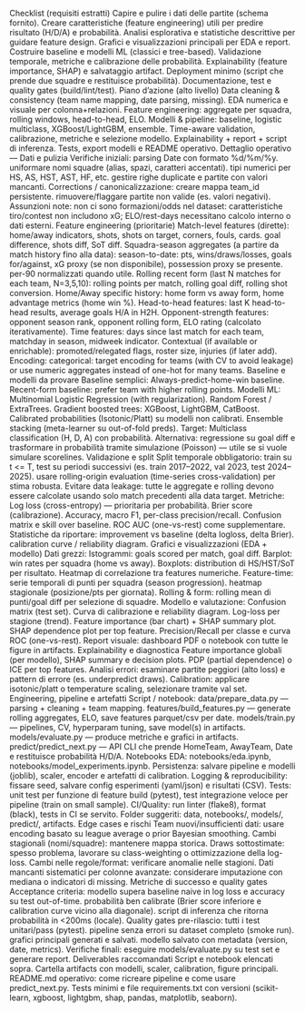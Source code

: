 Checklist (requisiti estratti)
Capire e pulire i dati delle partite (schema fornito).
Creare caratteristiche (feature engineering) utili per predire risultato (H/D/A) e probabilità.
Analisi esplorativa e statistiche descrittive per guidare feature design.
Grafici e visualizzazioni principali per EDA e report.
Costruire baseline e modelli ML (classici e tree-based).
Validazione temporale, metriche e calibrazione delle probabilità.
Explainability (feature importance, SHAP) e salvataggio artifact.
Deployment minimo (script che prende due squadre e restituisce probabilità).
Documentazione, test e quality gates (build/lint/test).
Piano d’azione (alto livello)
Data cleaning & consistency (team name mapping, date parsing, missing).
EDA numerica e visuale per colonna+relazioni.
Feature engineering: aggregate per squadra, rolling windows, head-to-head, ELO.
Modelli & pipeline: baseline, logistic multiclass, XGBoost/LightGBM, ensemble.
Time-aware validation, calibrazione, metriche e selezione modello.
Explainability + report + script di inferenza.
Tests, export modelli e README operativo.
Dettaglio operativo — Dati e pulizia
Verifiche iniziali:
parsing Date con formato %d/%m/%y.
uniformare nomi squadre (alias, spazi, caratteri accentati).
tipi numerici per HS, AS, HST, AST, HF, etc.
gestire righe duplicate e partite con valori mancanti.
Corrections / canonicalizzazione:
creare mappa team_id persistente.
rimuovere/flaggare partite non valide (es. valori negativi).
Assunzioni note:
non ci sono formazioni/odds nel dataset: caratteristiche tiro/contest non includono xG; ELO/rest-days necessitano calcolo interno o dati esterni.
Feature engineering (prioritarie)
Match-level features (dirette):
home/away indicators, shots, shots on target, corners, fouls, cards.
goal difference, shots diff, SoT diff.
Squadra-season aggregates (a partire da match history fino alla data):
season-to-date: pts, wins/draws/losses, goals for/against, xG proxy (se non disponibile), possession proxy se presente.
per-90 normalizzati quando utile.
Rolling recent form (last N matches for each team, N=3,5,10):
rolling points per match, rolling goal diff, rolling shot conversion.
Home/Away specific history:
home form vs away form, home advantage metrics (home win %).
Head-to-head features:
last K head-to-head results, average goals H/A in H2H.
Opponent-strength features:
opponent season rank, opponent rolling form, ELO rating (calcolato iterativamente).
Time features:
days since last match for each team, matchday in season, midweek indicator.
Contextual (if available or enrichable):
promoted/relegated flags, roster size, injuries (if later add).
Encoding:
categorical: target encoding for teams (with CV to avoid leakage) or use numeric aggregates instead of one-hot for many teams.
Baseline e modelli da provare
Baseline semplici:
Always-predict-home-win baseline.
Recent-form baseline: prefer team with higher rolling points.
Modelli ML:
Multinomial Logistic Regression (with regularization).
Random Forest / ExtraTrees.
Gradient boosted trees: XGBoost, LightGBM, CatBoost.
Calibrated probabilities (Isotonic/Platt) su modelli non calibrati.
Ensemble stacking (meta-learner su out-of-fold preds).
Target:
Multiclass classification (H, D, A) con probabilità.
Alternativa: regressione su goal diff e trasformare in probabilità tramite simulazione (Poisson) — utile se si vuole simulare scorelines.
Validazione e split
Split temporale obbligatorio:
train su t <= T, test su periodi successivi (es. train 2017–2022, val 2023, test 2024–2025).
usare rolling-origin evaluation (time-series cross-validation) per stima robusta.
Evitare data leakage:
tutte le aggregate e rolling devono essere calcolate usando solo match precedenti alla data target.
Metriche:
Log loss (cross-entropy) — prioritaria per probabilità.
Brier score (calibrazione).
Accuracy, macro F1, per-class precision/recall.
Confusion matrix e skill over baseline.
ROC AUC (one-vs-rest) come supplementare.
Statistiche da riportare:
improvement vs baseline (delta logloss, delta Brier).
calibration curve / reliability diagram.
Grafici e visualizzazioni (EDA + modello)
Dati grezzi:
Istogrammi: goals scored per match, goal diff.
Barplot: win rates per squadra (home vs away).
Boxplots: distribution di HS/HST/SoT per risultato.
Heatmap di correlazione tra features numeriche.
Feature-time:
serie temporali di punti per squadra (season progression).
heatmap stagionale (posizione/pts per giornata).
Rolling & form:
rolling mean di punti/goal diff per selezione di squadre.
Modello e valutazione:
Confusion matrix (test set).
Curva di calibrazione e reliability diagram.
Log-loss per stagione (trend).
Feature importance (bar chart) + SHAP summary plot.
SHAP dependence plot per top feature.
Precision/Recall per classe e curva ROC (one-vs-rest).
Report visuale:
dashboard PDF o notebook con tutte le figure in artifacts.
Explainability e diagnostica
Feature importance globali (per modello), SHAP summary e decision plots.
PDP (partial dependence) o ICE per top features.
Analisi errori:
esaminare partite peggiori (alto loss) e pattern di errore (es. underpredict draws).
Calibration:
applicare isotonic/platt o temperature scaling, selezionare tramite val set.
Engineering, pipeline e artefatti
Script / notebook:
data/prepare_data.py — parsing + cleaning + team mapping.
features/build_features.py — generate rolling aggregates, ELO, save features parquet/csv per date.
models/train.py — pipelines, CV, hyperparam tuning, save model(s) in artifacts.
models/evaluate.py — produce metriche e grafici in artifacts.
predict/predict_next.py — API CLI che prende HomeTeam, AwayTeam, Date e restituisce probabilità H/D/A.
Notebooks EDA: notebooks/eda.ipynb, notebooks/model_experiments.ipynb.
Persistenza:
salvare pipeline e modelli (joblib), scaler, encoder e artefatti di calibration.
Logging & reproducibility:
fissare seed, salvare config esperimenti (yaml/json) e risultati (CSV).
Tests:
unit test per funzione di feature build (pytest), test integrazione veloce per pipeline (train on small sample).
CI/Quality:
run linter (flake8), format (black), tests in CI se servito.
Folder suggeriti: data, notebooks/, models/, predict/, artifacts.
Edge cases e rischi
Team nuovi/insufficienti dati: usare encoding basato su league average o prior Bayesian smoothing.
Cambi stagionali (nomi/squadre): mantenere mappa storica.
Draws sottostimate: spesso problema, lavorare su class-weighting o ottimizzazione della log-loss.
Cambi nelle regole/format: verificare anomalie nelle stagioni.
Dati mancanti sistematici per colonne avanzate: considerare imputazione con mediana o indicatori di missing.
Metriche di successo e quality gates
Acceptance criteria:
modello supera baseline naive in log loss e accuracy su test out-of-time.
probabilità ben calibrate (Brier score inferiore e calibration curve vicino alla diagonale).
script di inferenza che ritorna probabilità in <200ms (locale).
Quality gates pre-rilascio:
tutti i test unitari/pass (pytest).
pipeline senza errori su dataset completo (smoke run).
grafici principali generati e salvati.
modello salvato con metadata (version, date, metrics).
Verifiche finali:
eseguire models/evaluate.py su test set e generare report.
Deliverables raccomandati
Script e notebook elencati sopra.
Cartella artifacts con modelli, scaler, calibration, figure principali.
README.md operativo: come ricreare pipeline e come usare predict_next.py.
Tests minimi e file requirements.txt con versioni (scikit-learn, xgboost, lightgbm, shap, pandas, matplotlib, seaborn).